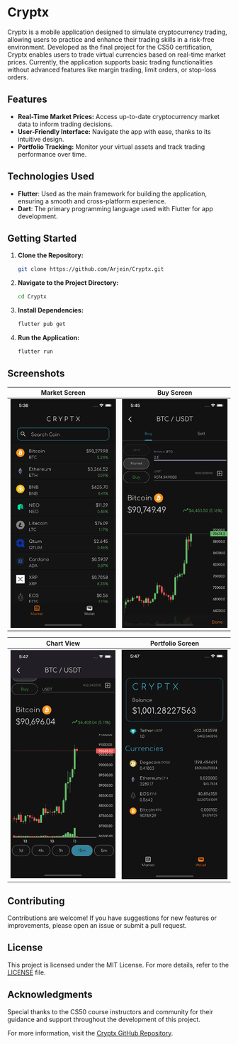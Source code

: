 # Cryptx

Cryptx is a mobile application designed to simulate cryptocurrency trading, allowing users to practice and enhance their trading skills in a risk-free environment. Developed as the final project for the CS50 certification, Cryptx enables users to trade virtual currencies based on real-time market prices. Currently, the application supports basic trading functionalities without advanced features like margin trading, limit orders, or stop-loss orders.

## Features

- **Real-Time Market Prices:** Access up-to-date cryptocurrency market data to inform trading decisions.
- **User-Friendly Interface:** Navigate the app with ease, thanks to its intuitive design.
- **Portfolio Tracking:** Monitor your virtual assets and track trading performance over time.

## Technologies Used

- **Flutter**: Used as the main framework for building the application, ensuring a smooth and cross-platform experience.
- **Dart**: The primary programming language used with Flutter for app development.

## Getting Started

1. **Clone the Repository:**

   ```bash
   git clone https://github.com/Arjein/Cryptx.git
   ```

2. **Navigate to the Project Directory:**

   ```bash
   cd Cryptx
   ```

3. **Install Dependencies:**

   ```bash
   flutter pub get
   ```

4. **Run the Application:**

   ```bash
   flutter run
   ```

## Screenshots

<div align="center">

| Market Screen | Buy Screen |
|:-------------------------:|:-------------------------:|
| <img src="simulator_screenshots/market.png" alt="Market Screen" width="250"> | <img src="simulator_screenshots/buy.png" alt="Search Screen" width="250">|

| Chart View | Portfolio Screen |
|:-------------------------:|:-------------------------:|
| <img src="simulator_screenshots/chart_options.png" alt="Chart View" width="250"> | <img src="simulator_screenshots/portfolio.png" alt="Portfolio Screen" width="250"> |
</div>

## Contributing

Contributions are welcome! If you have suggestions for new features or improvements, please open an issue or submit a pull request.

## License

This project is licensed under the MIT License. For more details, refer to the [LICENSE](https://github.com/Arjein/Cryptx/blob/main/LICENSE) file.

## Acknowledgments

Special thanks to the CS50 course instructors and community for their guidance and support throughout the development of this project.

For more information, visit the [Cryptx GitHub Repository](https://github.com/Arjein/Cryptx).
